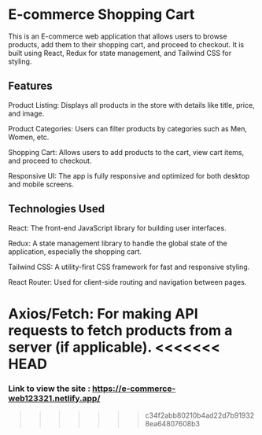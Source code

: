 
# E-commerce Shopping Cart

This is an E-commerce web application that allows users to browse products, add them to their shopping cart, and proceed to checkout. It is built using React, Redux for state management, and Tailwind CSS for styling.

## Features

Product Listing: Displays all products in the store with details like title, price, and image.

Product Categories: Users can filter products by categories such as Men, Women, etc.

Shopping Cart: Allows users to add products to the cart, view cart items, and proceed to checkout.

Responsive UI: The app is fully responsive and optimized for both desktop and mobile screens.


## Technologies Used

React: The front-end JavaScript library for building user interfaces.

Redux: A state management library to handle the global state of the application, especially the shopping cart.

Tailwind CSS: A utility-first CSS framework for fast and responsive styling.

React Router: Used for client-side routing and navigation between pages.

Axios/Fetch: For making API requests to fetch products from a server (if applicable).
<<<<<<< HEAD
=======

### Link to view the site : https://e-commerce-web123321.netlify.app/

>>>>>>> c34f2abb80210b4ad22d7b919328ea64807608b3
